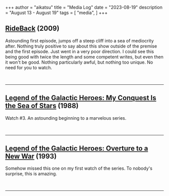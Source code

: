 +++
author = "aikatsu"
title = "Media Log"
date = "2023-08-19"
description = "August 13 - August 19"
tags = [
    "media",
]
+++

## [RideBack](https://anidb.net/anime/6235) (2009)

Astounding first episode, jumps off a steep cliff into a sea of mediocrity after. Nothing truly positive to say about this show outside of the premise and the first episode. Just went in a very poor direction. I could see this being good with twice the length and some competent writes, but even then it won't be good. Nothing particularly awful, but nothing too unique. No need for you to watch.

<br>

---

## [Legend of the Galactic Heroes: My Conquest Is the Sea of Stars](https://anidb.net/anime/1307) (1988)

Watch #3. An astounding beginning to a marvelous series.

<br>

---

## [Legend of the Galactic Heroes: Overture to a New War](https://anidb.net/anime/1308) (1993)

Somehow missed this one on my first watch of the series. To nobody's surprise, this is amazing.

<br>

---

<br>





